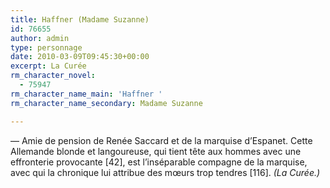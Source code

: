 ```yaml
---
title: Haffner (Madame Suzanne)
id: 76655
author: admin
type: personnage
date: 2010-03-09T09:45:30+00:00
excerpt: La Curée
rm_character_novel:
  - 75947
rm_character_name_main: 'Haffner '
rm_character_name_secondary: Madame Suzanne

---
```

— Amie de pension de Renée Saccard et de la marquise d&rsquo;Espanet. Cette Allemande blonde et langoureuse, qui tient tête aux hommes avec une effronterie provocante [42], est l&rsquo;inséparable compagne de la marquise, avec qui la chronique lui attribue des mœurs trop tendres [116]. _(La Curée.)_